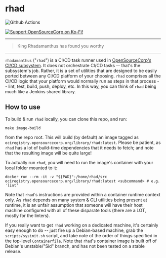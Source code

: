 rhad
====

<!-- badges: start -->
![Github Actions](https://github.com/opensourcecorp/rhad/actions/workflows/main.yaml/badge.svg)

[![Support OpenSourceCorp on Ko-Fi!](https://img.shields.io/badge/Ko--fi-F16061?style=for-the-badge&logo=ko-fi&logoColor=white)](https://ko-fi.com/ryapric)
<!-- badges: end -->

---

>King Rhadamanthus has found you worthy

---

`rhadamanthus` ("`rhad`") is a CI/CD task runner used in [OpenSourceCorp's CI/CD
subsystem](https://github.com/opensourcecorp/osc-infra/tree/main/cicd). It does
not orchestrate CI/CD tasks -- that's the subsystem's job. Rather, it is a set
of utilities that are designed to be easily ported between any CI/CD platform of
your choosing. `rhad` comprises all the CI/CD logic that your platform would
normally run as steps in that process -- lint, test, build, push, deploy, etc.
In this way, you can think of `rhad` being much like a Jenkins shared library.

How to use
----------

To build & run `rhad` locally, you can clone this repo, and run:

    make image-build

from the repo root. This will build (by default) an image tagged as
`ociregistry.opensourcecorp.org/library/rhad:latest`. Please be patient, as
`rhad` has a lot of build-time dependencies that it needs to fetch; and note
that the resulting image will be quite large!

To actually run `rhad`, you will need to run the image's container with your
local folder mounted to it:

    docker run --rm -it -v "${PWD}":/home/rhad/src ociregistry.opensourcecorp.org/library/rhad:latest <subcommand> # e.g. 'lint'

Note that `rhad`'s instructions are provided within a container runtime context
only. As `rhad` depends on many system & CLI utilities being present at runtime,
it is an unfair assumption that someone will have their host machine configured
with all of these disparate tools (there are a LOT, mostly for the linters).

If you really want to get `rhad` working on a dedicated machine, it's certainly
easy enough to do -- just fire up a Debian-based machine, grab the
`scripts/sysinit.sh` script, and take note of the order of things specified in
the top-level `Containerfile`. Note that `rhad`'s container image is built off
of Debian's unstable/"Sid" branch, and has not been tested on a stable release.
